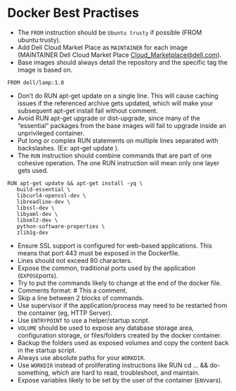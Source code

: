 # Docker Best Practises

- The `FROM` instruction should be `Ubuntu trusty` if possible (FROM ubuntu:trusty).
- Add Dell Cloud Market Place as `MAINTAINER` for each image (MAINTAINER Dell Cloud Market Place <Cloud_Marketplace@dell.com>).
- Base images should always detail the repository and the specific tag the image is based on.
```
FROM dell/lamp:1.0
```
- Don’t do RUN apt-get update on a single line. This will cause caching issues if the referenced archive gets updated, which will make your subsequent apt-get install fail without comment.
- Avoid RUN apt-get upgrade or dist-upgrade, since many of the “essential” packages from the base images will fail to upgrade inside an unprivileged container.
- Put long or complex RUN statements on multiple lines separated with backslashes. (Ex: apt-get update ).
- The `RUN` instruction should combine commands that are part of one cohesive operation. The one RUN instruction will mean only one layer gets used.
```
RUN apt-get update && apt-get install -yq \
   build-essential \ 
   libcurl4-openssl-dev \
   libreadline-dev \
   libssl-dev \
   libyaml-dev \
   libxml2-dev \
   python-software-properties \
   zlib1g-dev
```
- Ensure SSL support is configured for web-based applications. This means that port 443 must be exposed in the Dockerfile.
- Lines should not exceed 80 characters.
- Expose the common, traditional ports used by the application (`EXPOSE`ports).
- Try to put the commands likely to change at the end of the docker file.
- Comments format: # This a comment.
- Skip a line between 2 blocks of commands.
- Use supervisor if the application/process may need to be restarted from the container (eg, HTTP Server).
- Use `ENTRYPOINT` to use a helper/startup script.
- `VOLUME` should be used to expose any database storage area, configuration storage, or files/folders created by the docker container.
- Backup the folders used as exposed volumes and copy the content back in the startup script.
- Always use absolute paths for your `WORKDIR`.
- Use `WORKDIR` instead of proliferating instructions like RUN cd … && do-something, which are hard to read, troubleshoot, and maintain.
- Expose variables likely to be set by the user of the container (`ENV`vars).
